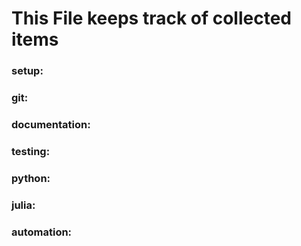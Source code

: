 # This File keeps track of collected items

### setup: 

### git: 

### documentation: 

### testing: 

### python: 

### julia: 

### automation: 
